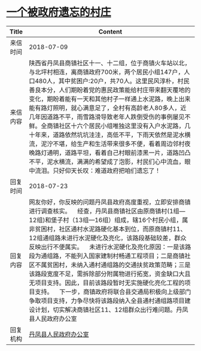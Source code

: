 # <a href="http://www.shangluo.gov.cn/zmhd/ldxxxx.jsp?urltype=leadermail.LeaderMailContentUrl&wbtreeid=1112&leadermailid=4809">一个被政府遗忘的村庄</a>
|Title|Content|
|:---:|---|
|来信时间|2018-07-09|
|来信内容|陕西省丹凤县商镇社区十一、十二组，位于商镇火车站以北，与北坪村相连，离商镇政府700米，两个居民小组147户，人口480人，其中贫困户:20户，共70人。这里民风淳朴，村民善良本分，人们期盼着党的惠民政策能给村庄带来翻天覆地的变化，期盼着能有一天和其他村子一样通上水泥路，晚上出来能有路灯照明，就心满意足了，全村有高龄老人80多人，近几年因道路不平，雨雪路滑导致老年人跌倒受伤的事例屡见不鲜。全商镇社区十六个居民小组唯独这里没有入户水泥路，几十年来，道路依然坑坑洼洼，高低不平，下雨天依然是泥水横流，泥泞不堪，给生产和生活带来很多不便，看着周边邻村夜晚路灯通明，道路平坦，看着自己村眼前漆黑一片，道路凹凸不平，泥水横流，满满的希望成了泡影，村民们心中流血，眼中流泪。只好仰天长叹：难道政府把咱们遗忘了！|
|回复时间|2018-07-23|
|回复内容|网友你好，你反映的问题丹凤县政府高度重视，立即安排商镇进行调查核实。    经查，丹凤县商镇社区由原商镇村(1组—12组)和堡子村（13组—16组）组成，辖16个村民小组，属非贫困村，社区通村水泥路硬化基本到位，而原商镇村11、12组通组路未进行水泥硬化及亮化，该路段基础较差，群众反映出行不便属实。    未进行水泥硬化及亮化原因：一是该路段为通组路，不能列入国家建制村畅通工程项目；二是商镇社区不属贫困村，未纳入通村通组路的交通扶贫政策范畴；三是该路段宽度不足，需拆除部分附属物进行拓宽，资金缺口大且无项目支持。因此，目前该路段暂时无实施硬化亮化工程的项目支持。    下一步，商镇政府将联合县交通局积极向上级部门争取项目支持，力争尽快将该路段纳入全县通村通组路项目建设计划，切实解决商镇社区11、12组群众出行难问题。丹凤县人民政府办公室|
|回复机构|<a href="../../categories/agencies/丹凤县人民政府办公室.md">丹凤县人民政府办公室</a>|